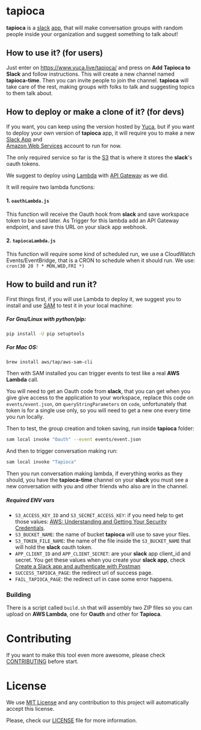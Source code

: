 # tapioca
**tapioca** is a [slack](https://slack.com/) [app](https://api.slack.com/start), that will make conversation groups with
 random people inside your 
organization and suggest something to talk about!

## How to use it? (for users)

Just enter on https://www.yuca.live/tapioca/ and press on **Add Tapioca to Slack** and follow instructions.
This will create a new channel named **tapioca-time**. Then you can invite people to join the channel. 
**tapioca** will take care of the rest, making groups with folks to talk and suggesting topics to them talk about.


## How to deploy or make a clone of it? (for devs)

If you want, you can keep using the version hosted by [Yuca](https://www.yuca.live/),
but if you want to deploy your own version of **tapioca** app, it will require you to make a new 
[Slack App](https://api.slack.com/start) and   
[Amazon Web Services](https://aws.amazon.com/) account to run for now.

The only required service so far is the [S3](https://aws.amazon.com/s3/) that is where it stores the **slack**'s oauth 
tokens.

We suggest to deploy using [Lambda](https://aws.amazon.com/lambda/) with 
[API Gateway](https://aws.amazon.com/api-gateway/) as we did.

It will require two lambda functions:

#### 1. `oauthLambda.js`
 This function will receive the Oauth hook from **slack** and save workspace token to be used later.
 As Trigger for this lambda add an API Gateway endpoint, and save this URL on your slack app webhook. 
#### 2. `tapiocaLambda.js` 
 This function will require some kind of scheduled run, we use a CloudWatch Events/EventBridge, that is a CRON 
 to schedule when it should run. We use: `cron(30 20 ? * MON,WED,FRI *)`

## How to build and run it?
First things first, if you will use Lambda to deploy it, we suggest you to install and use 
[SAM](https://docs.aws.amazon.com/serverless-application-model/latest/developerguide/what-is-sam.html) to test it 
in your local machine:

##### For Gnu/Linux with python/pip:
```bash
pip install -U pip setuptools
```

##### For Mac OS:
```bash
brew install aws/tap/aws-sam-cli
```

Then with SAM installed you can trigger events to test like a real **AWS Lambda** call.
 
You will need to get an Oauth code from **slack**, that you can get when you give give access to the application to your
workspace, replace this code on `events/event.json`, on `queryStringParameters` on `code`, unfortunately that token is 
for a single use only, so you will need to get a new one every time you run locally.

Then to test, the group creation and token saving, run inside **tapioca** folder:
```bash
sam local invoke "Oauth" --event events/event.json
```

And then to trigger conversation making run:

```bash
sam local invoke "Tapioca"
```                       
Then you run conversation making lambda, if everything works as they should, you have the **tapioca-time** channel on
your **slack** you must see a new conversation with you and other friends who also are in the channel.                  


##### Required ENV vars
 - `S3_ACCESS_KEY_ID` and `S3_SECRET_ACCESS_KEY`: if you need help to get those values: 
        [AWS: Understanding and Getting Your Security Credentials](https://docs.aws.amazon.com/general/latest/gr/aws-sec-cred-types.html).
 - `S3_BUCKET_NAME`: the name of bucket **tapioca** will use to save your files.
 - `S3_TOKEN_FILE_NAME`: the name of the file inside the `S3_BUCKET_NAME` that will hold the **slack** oauth token.
 - `APP_CLIENT_ID` and `APP_CLIENT_SECRET`: are your **slack** app client_id and secret.
        You get these values when you create your **slack app**, check 
        [Create a Slack app and authenticate with Postman](https://api.slack.com/tutorials/slack-apps-and-postman)
 - `SUCCESS_TAPIOCA_PAGE`: the redirect url of success page.
 - `FAIL_TAPIOCA_PAGE`: the redirect url in case some error happens.


### Building

There is a script called `build.sh` that will assembly two ZIP files so you can upload on **AWS Lambda**, one for **Oauth** 
and other for **Tapioca**.

# Contributing
If you want to make this tool even more awesome, please check [CONTRIBUTING](CONTRIBUTING.md) before start. 

# License
We use [MIT License](https://choosealicense.com/licenses/mit/) and any contribution to this project will automatically accept this license. 

Please, check our [LICENSE](LICENSE.md) file for more information.
